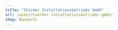 ```yaml
---
title: "Stürmer Installationsbetriebs GmbH"
url: /wien/stuermer-installationsbetriebs-gmbh/
shop: Baumarkt
---
```

